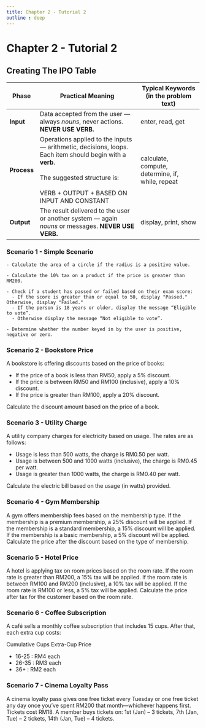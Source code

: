 ```yaml
---
title: Chapter 2 - Tutorial 2
outline : deep
---
```


# Chapter 2 - Tutorial 2

## Creating The IPO Table  <Badge type="warning" text="Recall" />

| Phase      | Practical Meaning | Typical Keywords (in the problem text) |
|------------|------------------|-----------------------------------------|
| **Input**  | Data accepted from the user — always *nouns*, never actions. **NEVER USE VERB.** | enter, read, get |
| **Process**| Operations applied to the inputs — arithmetic, decisions, loops. Each item should begin with a **verb**.<br><br> The suggested structure is: <br><br> VERB + OUTPUT + BASED ON INPUT AND CONSTANT  | calculate, compute, determine, if, while, repeat |
| **Output** | The result delivered to the user or another system — again *nouns* or messages. **NEVER USE VERB.** | display, print, show |


### Scenario 1 - Simple Scenario <Badge type="tip" text="Question" />

    - Calculate the area of a circle if the radius is a positive value.
  
    - Calculate the 10% tax on a product if the price is greater than RM200.
  
    - Check if a student has passed or failed based on their exam score:
      - If the score is greater than or equal to 50, display "Passed." Otherwise, display "Failed."
      - If the person is 18 years or older, display the message “Eligible to vote”.  
      - Otherwise display the message “Not eligible to vote”.
  
    - Determine whether the number keyed in by the user is positive, negative or zero.


### Scenario 2 - Bookstore Price <Badge type="tip" text="Question" />

A bookstore is offering discounts based on the price of books:
  - If the price of a book is less than RM50, apply a 5% discount.
  - If the price is between RM50 and RM100 (inclusive), apply a 10% discount.
  - If the price is greater than RM100, apply a 20% discount.

Calculate the discount amount based on the price of a book.

### Scenario 3 - Utility Charge <Badge type="tip" text="Question" />

A utility company charges for electricity based on usage. The rates are as follows:
  - Usage is less than 500 watts, the charge is RM0.50 per watt.
  - Usage is between 500 and 1000 watts (inclusive), the charge is RM0.45 per watt.
  - Usage  is greater than 1000 watts, the charge is RM0.40 per watt.

Calculate the electric bill based on the usage (in watts) provided.

### Scenario 4 - Gym Membership <Badge type="tip" text="Question" />

A gym offers membership fees based on the membership type. If the membership is a premium membership, a 25% discount will be applied. If the membership is a standard membership, a 15% discount will be applied. If the membership is a basic membership, a 5% discount will be applied. Calculate the price after the discount based on the type of membership.


### Scenario 5 - Hotel Price <Badge type="tip" text="Question" />

A hotel is applying tax on room prices based on the room rate. If the room rate is greater than RM200, a 15% tax will be applied. If the room rate is between RM100 and RM200 (inclusive), a 10% tax will be applied. If the room rate is RM100 or less, a 5% tax will be applied. Calculate the price after tax for the customer based on the room rate.


### Scenario 6 - Coffee Subscription <Badge type="tip" text="Question" />

A café sells a monthly coffee subscription that includes 15 cups.
After that, each extra cup costs:

Cumulative Cups	Extra-Cup Price
 - 16-25 : RM4 each
 - 26-35 : RM3 each
 - 36+	 : RM2 each


### Scenario 7 - Cinema Loyalty Pass <Badge type="tip" text="Question" />

A cinema loyalty pass gives one free ticket every Tuesday or one free ticket any day once you’ve spent RM200 that month—whichever happens first.
Tickets cost RM18.
A member buys tickets on: 1st (Jan) – 3 tickets, 7th (Jan, Tue) – 2 tickets, 14th (Jan, Tue) – 4 tickets.
